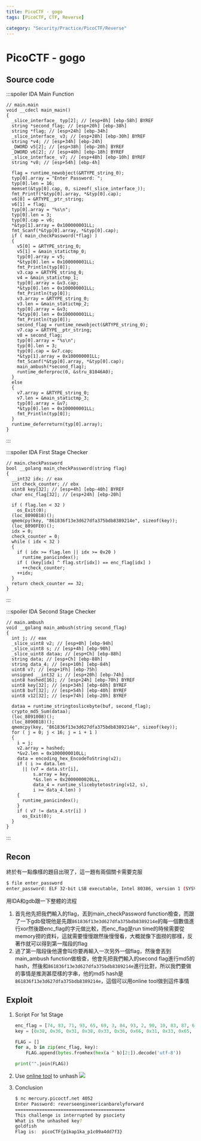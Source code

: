 ```yaml
---
title: PicoCTF - gogo
tags: [PicoCTF, CTF, Reverse]

category: "Security/Practice/PicoCTF/Reverse"
---
```


# PicoCTF - gogo

## Source code
:::spoiler IDA Main Function
```cpp=
// main.main
void __cdecl main_main()
{
  _slice_interface_ typ[2]; // [esp+0h] [ebp-58h] BYREF
  string *second_flag; // [esp+20h] [ebp-38h]
  string *flag; // [esp+24h] [ebp-34h]
  _slice_interface_ v3; // [esp+28h] [ebp-30h] BYREF
  string *v4; // [esp+34h] [ebp-24h]
  _DWORD v5[2]; // [esp+38h] [ebp-20h] BYREF
  _DWORD v6[2]; // [esp+40h] [ebp-18h] BYREF
  _slice_interface_ v7; // [esp+48h] [ebp-10h] BYREF
  string *v8; // [esp+54h] [ebp-4h]

  flag = runtime_newobject(&RTYPE_string_0);
  typ[0].array = "Enter Password: ";
  typ[0].len = 16;
  memset(&typ[0].cap, 0, sizeof(_slice_interface_));
  fmt_Printf(*&typ[0].array, *&typ[0].cap);
  v6[0] = &RTYPE__ptr_string;
  v6[1] = flag;
  typ[0].array = "%s\n";
  typ[0].len = 3;
  typ[0].cap = v6;
  *&typ[1].array = 0x100000001LL;
  fmt_Scanf(*&typ[0].array, *&typ[0].cap);
  if ( main_checkPassword(*flag) )
  {
    v5[0] = &RTYPE_string_0;
    v5[1] = &main_statictmp_0;
    typ[0].array = v5;
    *&typ[0].len = 0x100000001LL;
    fmt_Println(typ[0]);
    v3.cap = &RTYPE_string_0;
    v4 = &main_statictmp_1;
    typ[0].array = &v3.cap;
    *&typ[0].len = 0x100000001LL;
    fmt_Println(typ[0]);
    v3.array = &RTYPE_string_0;
    v3.len = &main_statictmp_2;
    typ[0].array = &v3;
    *&typ[0].len = 0x100000001LL;
    fmt_Println(typ[0]);
    second_flag = runtime_newobject(&RTYPE_string_0);
    v7.cap = &RTYPE__ptr_string;
    v8 = second_flag;
    typ[0].array = "%s\n";
    typ[0].len = 3;
    typ[0].cap = &v7.cap;
    *&typ[1].array = 0x100000001LL;
    fmt_Scanf(*&typ[0].array, *&typ[0].cap);
    main_ambush(*second_flag);
    runtime_deferproc(0, &stru_81046A0);
  }
  else
  {
    v7.array = &RTYPE_string_0;
    v7.len = &main_statictmp_3;
    typ[0].array = &v7;
    *&typ[0].len = 0x100000001LL;
    fmt_Println(typ[0]);
  }
  runtime_deferreturn(typ[0].array);
}
```
:::

:::spoiler IDA First Stage Checker
```cpp=
// main.checkPassword
bool __golang main_checkPassword(string flag)
{
  __int32 idx; // eax
  int check_counter; // ebx
  uint8 key[32]; // [esp+4h] [ebp-40h] BYREF
  char enc_flag[32]; // [esp+24h] [ebp-20h]

  if ( flag.len < 32 )
    os_Exit(0);
  (loc_8090B18)();
  qmemcpy(key, "861836f13e3d627dfa375bdb8389214e", sizeof(key));
  (loc_8090FE0)();
  idx = 0;
  check_counter = 0;
  while ( idx < 32 )
  {
    if ( idx >= flag.len || idx >= 0x20 )
      runtime_panicindex();
    if ( (key[idx] ^ flag.str[idx]) == enc_flag[idx] )
      ++check_counter;
    ++idx;
  }
  return check_counter == 32;
}
```
:::

:::spoiler IDA Second Stage Checker
```cpp=
// main.ambush
void __golang main_ambush(string second_flag)
{
  int j; // eax
  _slice_uint8 v2; // [esp+0h] [ebp-94h]
  _slice_uint8 s; // [esp+4h] [ebp-90h]
  _slice_uint8 dataa; // [esp+Ch] [ebp-88h]
  string data; // [esp+Ch] [ebp-88h]
  string data_4; // [esp+10h] [ebp-84h]
  uint8 v7; // [esp+1Fh] [ebp-75h]
  unsigned __int32 i; // [esp+20h] [ebp-74h]
  uint8 hashed[16]; // [esp+24h] [ebp-70h] BYREF
  uint8 key[32]; // [esp+34h] [ebp-60h] BYREF
  uint8 buf[32]; // [esp+54h] [ebp-40h] BYREF
  uint8 v12[32]; // [esp+74h] [ebp-20h] BYREF

  dataa = runtime_stringtoslicebyte(buf, second_flag);
  crypto_md5_Sum(dataa);
  (loc_8091008)();
  (loc_8090B18)();
  qmemcpy(key, "861836f13e3d627dfa375bdb8389214e", sizeof(key));
  for ( j = 0; j < 16; j = i + 1 )
  {
    i = j;
    v2.array = hashed;
    *&v2.len = 0x1000000010LL;
    data = encoding_hex_EncodeToString(v2);
    if ( i >= data.len
      || (v7 = data.str[i],
          s.array = key,
          *&s.len = 0x2000000020LL,
          data_4 = runtime_slicebytetostring(v12, s),
          i >= data_4.len) )
    {
      runtime_panicindex();
    }
    if ( v7 != data_4.str[i] )
      os_Exit(0);
  }
}
```
:::

## Recon
終於有一點像樣的題目出現了，這一題有兩個關卡需要克服
```bash
$ file enter_password
enter_password: ELF 32-bit LSB executable, Intel 80386, version 1 (SYSV), statically linked, Go BuildID=3-hVI6nMz0HbfIUMSEzq/TkiA8oRk8FHsCuRXIle2/C1my_KvOIt2KUk44LyQs/-XrwOx7UDhcGGdtF5xpG, with debug_info, not stripped
```
用IDA和gdb跟一下整體的流程
1. 首先他先把我們輸入的flag，丟到main_checkPassword function檢查，而跟了一下gdb發現他是先跟`861836f13e3d627dfa375bdb8389214e`的每一個數值進行xor然後跟enc_flag的字元做比較，而enc_flag是run time的時候需要從memory撈的資料，這就需要慢慢跟然後慢慢看，大概就像下面撈的那樣，反著作就可以得到第一階段的flag
2. 過了第一階段後他還會叫你要再輸入一次另外一個flag，然後會丟到main_ambush function做檢查，他會先把我們輸入的second flag進行md5的hash，然後和`861836f13e3d627dfa375bdb8389214e`進行比對，所以我們要做的事情是推測甚麼樣的字串，他的md5 hash是`861836f13e3d627dfa375bdb8389214e`，這個可以用online tool做到這件事情

## Exploit
1. Script For 1st Stage
    ```python
    enc_flag = [74, 83, 71, 93, 65, 69, 3, 84, 93, 2, 90, 10, 83, 87, 69, 13, 5, 0, 93, 85, 84, 16, 1, 14, 65, 85, 87, 75, 69, 80, 70, 1]
    key = [0x38, 0x36, 0x31, 0x38, 0x33, 0x36, 0x66, 0x31, 0x33, 0x65, 0x33, 0x64, 0x36, 0x32, 0x37, 0x64, 0x66, 0x61, 0x33, 0x37, 0x35, 0x62, 0x64, 0x62, 0x38, 0x33, 0x38, 0x39, 0x32, 0x31, 0x34, 0x65]

    FLAG = []
    for a, b in zip(enc_flag, key):
        FLAG.append(bytes.fromhex(hex(a ^ b)[2:]).decode('utf-8'))

    print("".join(FLAG))
    ```
2. Use [online tool](https://md5.gromweb.com/) to unhash
![](https://hackmd.io/_uploads/HkEBMjztn.png)

3. Conclusion
    ```bash
    $ nc mercury.picoctf.net 4052
    Enter Password: reverseengineericanbarelyforward
    =========================================
    This challenge is interrupted by psociety
    What is the unhashed key?
    goldfish
    Flag is:  picoCTF{p1kap1ka_p1c09a4dd7f3}
    ```